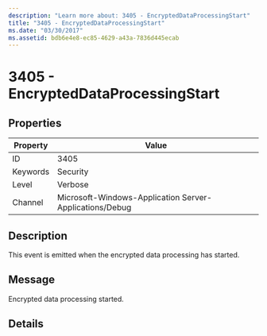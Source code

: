 ```yaml
---
description: "Learn more about: 3405 - EncryptedDataProcessingStart"
title: "3405 - EncryptedDataProcessingStart"
ms.date: "03/30/2017"
ms.assetid: bdb6e4e8-ec85-4629-a43a-7836d445ecab
---
```

# 3405 - EncryptedDataProcessingStart

## Properties

| Property | Value |
| - | - |
|ID|3405|  
|Keywords|Security|  
|Level|Verbose|  
|Channel|Microsoft-Windows-Application Server-Applications/Debug|  
  
## Description  

 This event is emitted when the encrypted data processing has started.  
  
## Message  

 Encrypted data processing started.  
  
## Details
